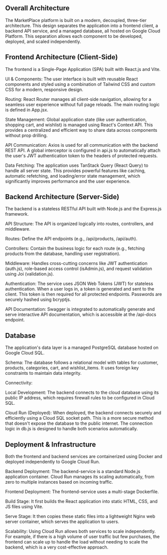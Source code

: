 ## Overall Architecture
The MarketPlace platform is built on a modern, decoupled, three-tier architecture. This design separates the application into a frontend client, a backend API service, and a managed database, all hosted on Google Cloud Platform. This separation allows each component to be developed, deployed, and scaled independently.

## Frontend Architecture (Client-Side)
The frontend is a Single-Page Application (SPA) built with React.js and Vite.

UI & Components: The user interface is built with reusable React components and styled using a combination of Tailwind CSS and custom CSS for a modern, responsive design.

Routing: React Router manages all client-side navigation, allowing for a seamless user experience without full page reloads. The main routing logic is defined in App.jsx.

State Management: Global application state (like user authentication, shopping cart, and wishlist) is managed using React's Context API. This provides a centralized and efficient way to share data across components without prop drilling.

API Communication: Axios is used for all communication with the backend REST API. A global interceptor is configured in api.js to automatically attach the user's JWT authentication token to the headers of protected requests.

Data Fetching: The application uses TanStack Query (React Query) to handle all server state. This provides powerful features like caching, automatic refetching, and loading/error state management, which significantly improves performance and the user experience.

## Backend Architecture (Server-Side)
The backend is a stateless RESTful API built with Node.js and the Express.js framework.

API Structure: The API is organized logically into routes, controllers, and middleware.

Routes: Define the API endpoints (e.g., /api/products, /api/auth).

Controllers: Contain the business logic for each route (e.g., fetching products from the database, handling user registration).

Middleware: Handles cross-cutting concerns like JWT authentication (auth.js), role-based access control (isAdmin.js), and request validation using Joi (validation.js).

Authentication: The service uses JSON Web Tokens (JWT) for stateless authentication. When a user logs in, a token is generated and sent to the client. This token is then required for all protected endpoints. Passwords are securely hashed using bcryptjs.

API Documentation: Swagger is integrated to automatically generate and serve interactive API documentation, which is accessible at the /api-docs endpoint.

## Database
The application's data layer is a managed PostgreSQL database hosted on Google Cloud SQL.

Schema: The database follows a relational model with tables for customer, products, categories, cart, and wishlist_items. It uses foreign key constraints to maintain data integrity.

Connectivity:

Local Development: The backend connects to the cloud database using its public IP address, which requires firewall rules to be configured in Cloud SQL.

Cloud Run (Deployed): When deployed, the backend connects securely and efficiently using a Cloud SQL socket path. This is a more secure method that doesn't expose the database to the public internet. The connection logic in db.js is designed to handle both scenarios automatically.

## Deployment & Infrastructure
Both the frontend and backend services are containerized using Docker and deployed independently to Google Cloud Run.

Backend Deployment: The backend-service is a standard Node.js application container. Cloud Run manages its scaling automatically, from zero to multiple instances based on incoming traffic.

Frontend Deployment: The frontend-service uses a multi-stage Dockerfile.

Build Stage: It first builds the React application into static HTML, CSS, and JS files using Vite.

Serve Stage: It then copies these static files into a lightweight Nginx web server container, which serves the application to users.

Scalability: Using Cloud Run allows both services to scale independently. For example, if there is a high volume of user traffic but few purchases, the frontend can scale up to handle the load without needing to scale the backend, which is a very cost-effective approach.
